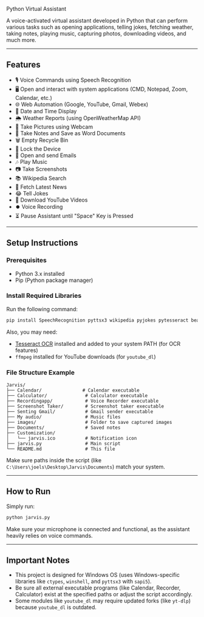  Python Virtual Assistant

A voice-activated virtual assistant developed in Python that can perform various tasks such as opening applications, telling jokes, fetching weather, taking notes, playing music, capturing photos, downloading videos, and much more.

---

## Features

- 🎙️ Voice Commands using Speech Recognition
- 🖥️ Open and interact with system applications (CMD, Notepad, Zoom, Calendar, etc.)
- 🌐 Web Automation (Google, YouTube, Gmail, Webex)
- 📅 Date and Time Display
- 🌦️ Weather Reports (using OpenWeatherMap API)
- 📸 Take Pictures using Webcam
- 📝 Take Notes and Save as Word Documents
- 🗑️ Empty Recycle Bin
- 🔐 Lock the Device
- 📩 Open and send Emails
- 🎶 Play Music
- 📷 Take Screenshots
- 📚 Wikipedia Search
- 📰 Fetch Latest News
- 😂 Tell Jokes
- 🎥 Download YouTube Videos
- ⏺️ Voice Recording
- ⏳ Pause Assistant until "Space" Key is Pressed

---

## Setup Instructions

### Prerequisites

- Python 3.x installed
- Pip (Python package manager)

### Install Required Libraries

Run the following command:

```bash
pip install SpeechRecognition pyttsx3 wikipedia pyjokes pytesseract beautifulsoup4 pygame feedparser requests opencv-python winshell plyer pyqrcode youtube_dl keyboard python-docx newspaper3k
```

Also, you may need:

- [Tesseract OCR](https://github.com/tesseract-ocr/tesseract) installed and added to your system PATH (for OCR features)
- `ffmpeg` installed for YouTube downloads (for `youtube_dl`)

### File Structure Example

```
Jarvis/
├── Calendar/               # Calendar executable
├── Calculator/              # Calculator executable
├── Recordingapp/            # Voice Recorder executable
├── Screenshot Taker/        # Screenshot taker executable
├── Senting Gmail/           # Gmail sender executable
├── My audio/                # Music files
├── images/                  # Folder to save captured images
├── Documents/               # Saved notes
├── Customization/
│   └── jarvis.ico           # Notification icon
├── jarvis.py                # Main script
└── README.md                # This file
```

Make sure paths inside the script (like `C:\Users\joels\Desktop\Jarvis\Documents`) match your system.

---

## How to Run

Simply run:

```bash
python jarvis.py
```

Make sure your microphone is connected and functional, as the assistant heavily relies on voice commands.

---

## Important Notes

- This project is designed for Windows OS (uses Windows-specific libraries like `ctypes`, `winshell`, and `pyttsx3` with `sapi5`).
- Be sure all external executable programs (like Calendar, Recorder, Calculator) exist at the specified paths or adjust the script accordingly.
- Some modules like `youtube_dl` may require updated forks (like `yt-dlp`) because `youtube_dl` is outdated.